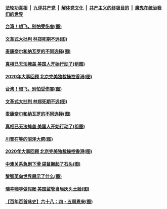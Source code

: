 

####  [法轮功真相](../../../../basic/blob/master/README.md?t=12202231) &nbsp;|&nbsp; [九评共产党](../../../../9ping.md/blob/master/README.md?t=12202231) &nbsp;|&nbsp; [解体党文化](../../../../jtdwh.md/blob/master/README.md?t=12202231)  &nbsp;|&nbsp; [共产主义的终极目的](../../../../gczydzjmd.md/blob/master/README.md?t=12202231) &nbsp;|&nbsp; [魔鬼在统治我们的世界](../../../../mgztzwmdsj.md/blob/master/README.md?t=12202231) 

#### [台湾！想飞，别怕受伤害(图)](../pages/p4/956438.md?t=12202231) 

#### [文革式大批判 林郑死期不远(图)](../pages/p4/956414.md?t=12202231) 

#### [麦康奈尔和纳瓦罗的不同选择(图)](../pages/p4/956415.md?t=12202231) 

#### [真相已无法掩盖 美国人开始行动了(组图)](../pages/p4/956396.md?t=12202231) 


#### [2020年大事回顾 北京完美独裁操控香港(图)](../pages/p4/956317.md?t=12202231) 


#### [台湾！想飞，别怕受伤害(图)](../pages/p4/956438.md?t=12202231) 

#### [文革式大批判 林郑死期不远(图)](../pages/p4/956414.md?t=12202231) 

#### [麦康奈尔和纳瓦罗的不同选择(图)](../pages/p4/956415.md?t=12202231) 

#### [真相已无法掩盖 美国人开始行动了(组图)](../pages/p4/956396.md?t=12202231) 

#### [川普在等的沼泽大鳄(图)](../pages/p4/956412.md?t=12202231) 





#### [2020年大事回顾 北京完美独裁操控香港(图)](../pages/p4/956317.md?t=12202231) 

#### [中澳关系急剧下滑 袋鼠搬起了石头(图)](../pages/p4/956314.md?t=12202231) 

#### [黎智英向世界展示了什么(图)](../pages/p4/956312.md?t=12202231) 

#### [瑞幸咖啡做假账 美国监管当局灰头土脸(图)](../pages/p4/956310.md?t=12202231) 





#### [【百年百首咏史】六十八：四・五周恩来(图)](../pages/p4/956258.md?t=12202231) 


